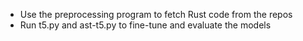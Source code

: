 
- Use the preprocessing program to fetch Rust code from the repos
- Run t5.py and ast-t5.py to fine-tune and evaluate the models
